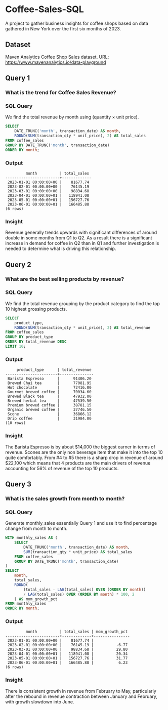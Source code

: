 # Coffee-Sales-SQL
A project to gather business insights for coffee shops based on data gathered in New York over the first six months of 2023.

## Dataset
Maven Analytics Coffee Shop Sales dataset. URL: https://www.mavenanalytics.io/data-playground

## Query 1

### What is the trend for Coffee Sales Revenue?

### SQL Query
We find the total revenue by month using (quantity × unit price).

```sql
SELECT
    DATE_TRUNC('month', transaction_date) AS month,
    ROUND(SUM(transaction_qty * unit_price), 2) AS total_sales
FROM coffee_sales
GROUP BY DATE_TRUNC('month', transaction_date)
ORDER BY month;
```
### Output
```
         month          | total_sales 
------------------------+-------------
 2023-01-01 00:00:00+00 |    81677.74
 2023-02-01 00:00:00+00 |    76145.19
 2023-03-01 00:00:00+00 |    98834.68
 2023-04-01 00:00:00+01 |   118941.08
 2023-05-01 00:00:00+01 |   156727.76
 2023-06-01 00:00:00+01 |   166485.88
(6 rows)
```
### Insight
Revenue generally trends upwards with significant differences of around double in some months from Q1 to Q2. As a result there is a significant increase in demand for coffee in Q2 than in Q1 and further investigation is needed to determine what is driving this relationship.

## Query 2

### What are the best selling products by revenue?

### SQL Query
We find the total revenue grouping by the product category to find the top 10 highest grossing products.

```sql
SELECT
    product_type,
    ROUND(SUM(transaction_qty * unit_price), 2) AS total_revenue
FROM coffee_sales
GROUP BY product_type
ORDER BY total_revenue DESC
LIMIT 10;
```

### Output
```
     product_type      | total_revenue 
-----------------------+---------------
 Barista Espresso      |      91406.20
 Brewed Chai tea       |      77081.95
 Hot chocolate         |      72416.00
 Gourmet brewed coffee |      70034.60
 Brewed Black tea      |      47932.00
 Brewed herbal tea     |      47539.50
 Premium brewed coffee |      38781.15
 Organic brewed coffee |      37746.50
 Scone                 |      36866.12
 Drip coffee           |      31984.00
(10 rows)
```
### Insight
The Barista Espresso is by about $14,000 the biggest earner in terms of revenue. Scones are the only non beverage item that make it into the top 10 quite comfortably. From #4 to #5 there is a sharp drop in revenue of around $22,100 which means that 4 products are the main drivers of revenue accounting for 56% of revenue of the top 10 products.

## Query 3

### What is the sales growth from month to month?

### SQL Query
Generate monthly_sales essentially Query 1 and use it to find percentage change from month to month.

```sql
WITH monthly_sales AS (
    SELECT
        DATE_TRUNC('month', transaction_date) AS month,
        SUM(transaction_qty * unit_price) AS total_sales
    FROM coffee_sales
    GROUP BY DATE_TRUNC('month', transaction_date)
)
SELECT
    month,
    total_sales,
    ROUND(
        (total_sales - LAG(total_sales) OVER (ORDER BY month))
        / LAG(total_sales) OVER (ORDER BY month) * 100, 2
    ) AS mom_growth_pct
FROM monthly_sales
ORDER BY month;
```

### Output
```
         month          | total_sales | mom_growth_pct 
------------------------+-------------+----------------
 2023-01-01 00:00:00+00 |    81677.74 |               
 2023-02-01 00:00:00+00 |    76145.19 |          -6.77
 2023-03-01 00:00:00+00 |    98834.68 |          29.80
 2023-04-01 00:00:00+01 |   118941.08 |          20.34
 2023-05-01 00:00:00+01 |   156727.76 |          31.77
 2023-06-01 00:00:00+01 |   166485.88 |           6.23
(6 rows)

```
### Insight
There is consistent growth in revenue from February to May, particularly after the rebound in revenue contraction between January and February, with growth slowdown into June.